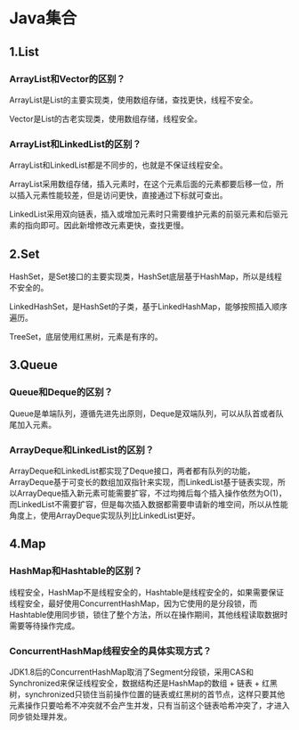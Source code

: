 # Java集合
## 1.List

### ArrayList和Vector的区别？

ArrayList是List的主要实现类，使用数组存储，查找更快，线程不安全。

Vector是List的古老实现类，使用数组存储，线程安全。

### ArrayList和LinkedList的区别？

ArrayList和LinkedList都是不同步的，也就是不保证线程安全。

ArrayList采用数组存储，插入元素时，在这个元素后面的元素都要后移一位，所以插入元素性能较差，但是访问更快，直接通过下标就可查出。

LinkedList采用双向链表，插入或增加元素时只需要维护元素的前驱元素和后驱元素的指向即可。因此新增修改元素更快，查找更慢。

## 2.Set

HashSet，是Set接口的主要实现类，HashSet底层基于HashMap，所以是线程不安全的。

LinkedHashSet，是HashSet的子类，基于LinkedHashMap，能够按照插入顺序遍历。

TreeSet，底层使用红黑树，元素是有序的。

## 3.Queue

### Queue和Deque的区别？

Queue是单端队列，遵循先进先出原则，Deque是双端队列，可以从队首或者队尾加入元素。

### ArrayDeque和LinkedList的区别？

ArrayDeque和LinkedList都实现了Deque接口，两者都有队列的功能，ArrayDeque基于可变长的数组加双指针来实现，而LinkedList基于链表实现，所以ArrayDeque插入新元素可能需要扩容，不过均摊后每个插入操作依然为O(1)，而LinkedList不需要扩容，但是每次插入数据都需要申请新的堆空间，所以从性能角度上，使用ArrayDeque实现队列比LinkedList更好。

## 4.Map

### HashMap和Hashtable的区别？

线程安全，HashMap不是线程安全的，Hashtable是线程安全的，如果需要保证线程安全，最好使用ConcurrentHashMap，因为它使用的是分段锁，而Hashtable使用同步锁，锁住了整个方法，所以在操作期间，其他线程读取数据时需要等待操作完成。

### ConcurrentHashMap线程安全的具体实现方式？

JDK1.8后的ConcurrentHashMap取消了Segment分段锁，采用CAS和Synchronized来保证线程安全，数据结构还是HashMap的数组 + 链表 + 红黑树，synchronized只锁住当前操作位置的链表或红黑树的首节点，这样只要其他元素操作只要哈希不冲突就不会产生并发，只有当前这个链表哈希冲突了，才进入同步锁处理并发。